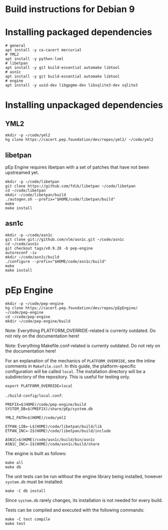 <!-- Copyright 2015-2017, pEp foundation, Switzerland
This file is part of the pEp Engine
This file may be used under the terms of the Creative Commons Attribution-ShareAlike 3.0 Unported (CC BY-SA 3.0) License
See CC_BY-SA.txt -->

# Build instructions for Debian 9

# Installing packaged dependencies

~~~
# general
apt install -y ca-cacert mercurial
# YML2
apt install -y python-lxml
# libetpan
apt install -y git build-essential automake libtool
# asn1c
apt install -y git build-essential automake libtool
# engine
apt install -y uuid-dev libgpgme-dev libsqlite3-dev sqlite3
~~~

# Installing unpackaged dependencies
## YML2

~~~
mkdir -p ~/code/yml2
hg clone https://cacert.pep.foundation/dev/repos/yml2/ ~/code/yml2
~~~

## libetpan
pEp Engine requires libetpan with a set of patches that have not been upstreamed yet.

~~~
mkdir -p ~/code/libetpan
git clone https://github.com/fdik/libetpan ~/code/libetpan
cd ~/code/libetpan
mkdir ~/code/libetpan/build
./autogen.sh --prefix="$HOME/code/libetpan/build"
make
make install
~~~

## asn1c

~~~
mkdir -p ~/code/asn1c
git clone git://github.com/vlm/asn1c.git ~/code/asn1c
cd ~/code/asn1c
git checkout tags/v0.9.28 -b pep-engine
autoreconf -iv
mkdir ~/code/asn1c/build
./configure --prefix="$HOME/code/asn1c/build"
make
make install
~~~

# pEp Engine

~~~
mkdir -p ~/code/pep-engine
hg clone https://cacert.pep.foundation/dev/repos/pEpEngine/ ~/code/pep-engine
cd ~/code/pep-engine
mkdir ~/code/pep-engine/build
~~~

Note: Everything PLATFORM_OVERRIDE-related is currenty outdated. Do not rely on the documentation here!

Note: Everything Makefile.conf-related is currenty outdated. Do not rely on the documentation here!

For an explanation of the mechanics of `PLATFORM_OVERRIDE`, see the inline comments in `Makefile.conf`.
In this guide, the platform-specific configuration will be called `local`.
The installation directory will be a subdirectory of the repository.
This is useful for testing only.

~~~
export PLATFORM_OVERRIDE=local
~~~

`./build-config/local.conf`:

~~~
PREFIX=$(HOME)/code/pep-engine/build
SYSTEM_DB=$(PREFIX)/share/pEp/system.db

YML2_PATH=$(HOME)/code/yml2

ETPAN_LIB=-L$(HOME)/code/libetpan/build/lib
ETPAN_INC=-I$(HOME)/code/libetpan/build/include

ASN1C=$(HOME)/code/asn1c/build/bin/asn1c
ASN1C_INC=-I$(HOME)/code/asn1c/build/share
~~~

The engine is built as follows:

~~~
make all
make db
~~~

The unit tests can be run without the engine library being installed, however `system.db` must be installed:

~~~
make -C db install
~~~

Since `system.db` rarely changes, its installation is not needed for every build.

Tests can be compiled and executed with the following commands:

~~~
make -C test compile
make test
~~~
